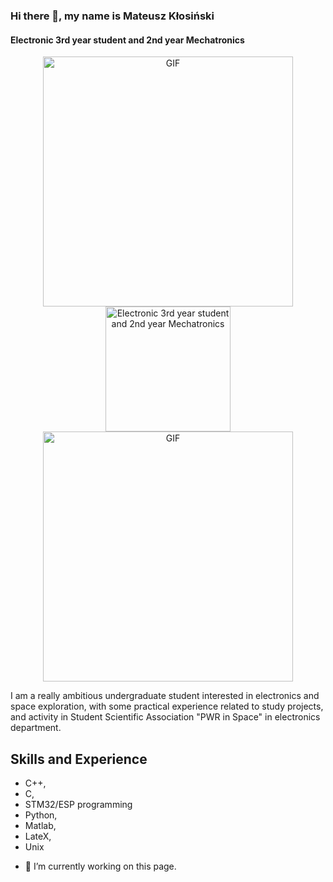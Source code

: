 ### Hi there 👋, my name is Mateusz Kłosiński
#### Electronic 3rd year student and 2nd year Mechatronics

<div style="text-align: center;">
  <img src="https://user-images.githubusercontent.com/74038190/225813708-98b745f2-7d22-48cf-9150-083f1b00d6c9.gif" alt="GIF" width="400">
  <img src="https://encrypted-tbn0.gstatic.com/images?q=tbn:ANd9GcTzcuKNPGlCJtM14LWK2ehv7iLpmsMfEqyenpYd8QjrBw&s" alt="Electronic 3rd year student and 2nd year Mechatronics" width="200">
  <img src="https://cliply.co/wp-content/uploads/2019/03/371903250_ROCKET_LAUNCH_400px.gif](https://hips.hearstapps.com/pop.h-cdn.co/assets/16/01/640x319/gallery-1451927485-ezgifcom-optimize.gif?resize=1200:*"alt="GIF" width="400">
</div>

I am a really ambitious undergraduate student interested in electronics and space
exploration, with some practical experience related to study projects, and activity in
Student Scientific Association "PWR in Space" in electronics department.

## Skills and Experience
* C++,
* C,
* STM32/ESP programming
* Python,
* Matlab,
* LateX,
* Unix

- 🔭 I’m currently working on this page.
